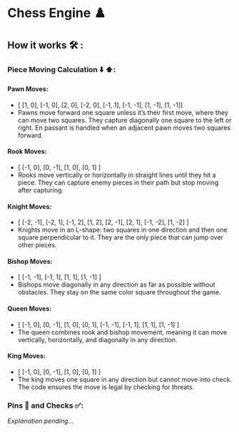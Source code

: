 # Chess Engine ♟️

## How it works 🛠 :

### Piece Moving Calculation ⬇️ ⬆️:

#### Pawn Moves:
* [ [1, 0], [-1, 0], [2, 0], [-2, 0], [-1, 1], [-1, -1], [1, -1], [1, -1]] 
* Pawns move forward one square unless it’s their first move, where they can move two squares. They capture diagonally one square to the left or right. En passant is handled when an adjacent pawn moves two squares forward.

#### Rook Moves:
* [ [-1, 0], [0, -1], [1, 0], [0, 1] ]
* Rooks move vertically or horizontally in straight lines until they hit a piece. They can capture enemy pieces in their path but stop moving after capturing.

#### Knight Moves:
* [ [-2, -1], [-2, 1], [-1, 2], [1, 2], [2, -1], [2, 1], [-1, -2], [1, -2] ]
* Knights move in an L-shape: two squares in one direction and then one square perpendicular to it. They are the only piece that can jump over other pieces.

#### Bishop Moves:
* [ [-1, -1], [-1, 1], [1, 1], [1, -1] ]
* Bishops move diagonally in any direction as far as possible without obstacles. They stay on the same color square throughout the game.

#### Queen Moves:
* [ [-1, 0], [0, -1], [1, 0], [0, 1], [-1, -1], [-1, 1], [1, 1], [1, -1] ]
* The queen combines rook and bishop movement, meaning it can move vertically, horizontally, and diagonally in any direction.

#### King Moves:
* [ [-1, 0], [0, -1], [1, 0], [0, 1] ]
* The king moves one square in any direction but cannot move into check. The code ensures the move is legal by checking for threats.

### Pins 📍 and Checks ✅:
*Explanation pending...*
